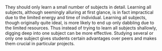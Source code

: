 They should only learn a small number of subjects in detail.
Learning all subjects, although seemingly alluring at first glance, is in fact impractical due to the limited energy and time of individual. Learning all subjects, though originally quite ideal, is more likely to end up only dabbling due to the limited resources. Thus instead of trying to learn all subjects shallowly, digging deep into one subject can be more effective. Studying several or only one subject gives students certain advantages over peers and makes them crucial in particular projects. 